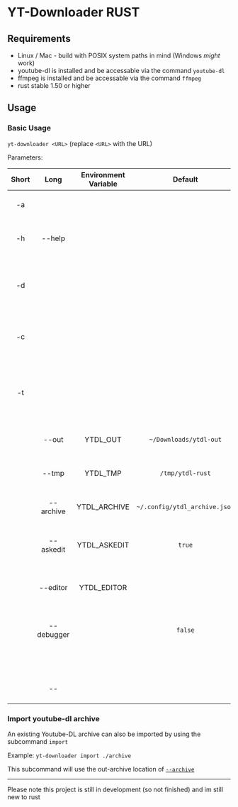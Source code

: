 # YT-Downloader RUST

## Requirements

- Linux / Mac - build with POSIX system paths in mind (Windows *might* work)
- youtube-dl is installed and be accessable via the command `youtube-dl`
- ffmpeg is installed and be accessable via the command `ffmpeg`
- rust stable 1.50 or higher

## Usage

### Basic Usage

`yt-downloader <URL>` (replace `<URL>` with the URL)

Parameters:

| Short |    Long    | Environment Variable |            Default            | Description                                                |
| :---: | :--------: | :------------------: | :---------------------------: | :--------------------------------------------------------- |
|  -a   |            |                      |                               | Output files will be audio-only                            |
|  -h   |   --help   |                      |                               | List the help (basically this table)                       |
|  -d   |            |                      |                               | Enable Command Verbose output (youtube-dl, ffmpeg)         |
|  -c   |            |                      |                               | Disable Cleanup after successful run                       |
|  -t   |            |                      |                               | Disable re-applying the thumbnail after running the editor |
|       |   --out    |       YTDL_OUT       |    `~/Downloads/ytdl-out`     | Set the Output Directory                                   |
|       |   --tmp    |       YTDL_TMP       |       `/tmp/ytdl-rust`        | Set the Temporary Directory to use                         |
|       | --archive  |     YTDL_ARCHIVE     | `~/.config/ytdl_archive.json` | Set the Archive file path                                  |
|       | --askedit  |     YTDL_ASKEDIT     |            `true`             | Ask for edit or directly move to Output Directory          |
|       |  --editor  |     YTDL_EDITOR      |                               | Set what editor to use on an file                          |
|       | --debugger |                      |            `false`            | Request to start the CodeLLDB Debugger in vscode           |
|       |            |                      |                               | URL to download                                            |
|       |     --     |                      |                               | Extra youtube-dl parameters                                |

### Import youtube-dl archive

An existing Youtube-DL archive can also be imported by using the subcommand `import`

Example: `yt-downloader import ./archive`

This subcommand will use the out-archive location of [`--archive`](#basic-usage)

---

Please note this project is still in development (so not finished) and im still new to rust
